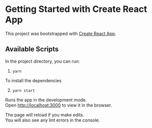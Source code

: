 # Getting Started with Create React App

This project was bootstrapped with [Create React App](https://github.com/facebook/create-react-app).

## Available Scripts

In the project directory, you can run:

1. `yarn`

To install the dependencies

2. `yarn start`

Runs the app in the development mode.\
Open [http://localhost:3000](http://localhost:3000) to view it in the browser.

The page will reload if you make edits.\
You will also see any lint errors in the console.
